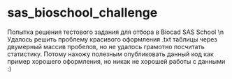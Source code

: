 # sas_bioschool_challenge
Попытка решения тестового задания для отбора в Biocad SAS School
\n Удалось решить проблему красивого оформления .txt таблицы через двумерный массив пробелов, но не удалось грамотно посчитать статистику. Потому нахожу полезным опубликовать данный код как пример хорошего оформления, но никак не хорошей работы с данными :)

